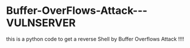 # Buffer-OverFlows-Attack---VULNSERVER
this is a python code to get a reverse Shell by Buffer Overflows Attack !!!!  
